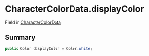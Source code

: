 # CharacterColorData.displayColor

Field in [CharacterColorData](/docs/api/csharp/yarn.unity.charactercolorview.charactercolordata.md)

## Summary



```csharp
public Color displayColor = Color.white;
```

